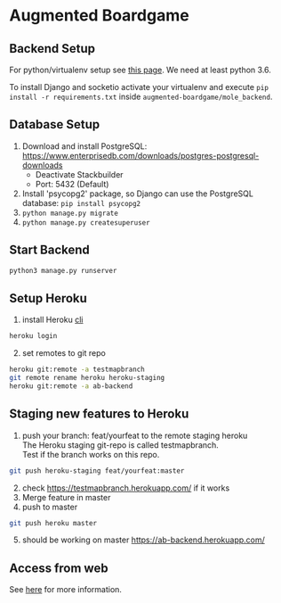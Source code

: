 # Augmented Boardgame

## Backend Setup
For python/virtualenv setup see [this page](https://developer.mozilla.org/en-US/docs/Learn/Server-side/Django/development_environment).
We need at least python 3.6.

To install Django and socketio activate your virtualenv and execute `pip install -r requirements.txt` inside `augmented-boardgame/mole_backend`.

## Database Setup
1. Download and install PostgreSQL: https://www.enterprisedb.com/downloads/postgres-postgresql-downloads
	- Deactivate Stackbuilder
	- Port: 5432 (Default)
2. Install 'psycopg2' package, so Django can use the PostgreSQL database: `pip install psycopg2`
3. `python manage.py migrate`
4. `python manage.py createsuperuser`

## Start Backend
```bash
python3 manage.py runserver
```

## Setup Heroku
1.  install Heroku [cli](https://devcenter.heroku.com/articles/heroku-cli)
```bash
heroku login
``` 
2.  set remotes to git repo

 ```bash 
heroku git:remote -a testmapbranch
git remote rename heroku heroku-staging
heroku git:remote -a ab-backend
```

## Staging new features to Heroku

1. push your branch: feat/yourfeat to the remote staging heroku   
   The Heroku staging git-repo is called testmapbranch.  
   Test if the branch works on this repo.
```bash
git push heroku-staging feat/yourfeat:master
```
2. check https://testmapbranch.herokuapp.com/ if it works
3. Merge feature in master
4. push to master
```bash
git push heroku master
```
5. should be working on master https://ab-backend.herokuapp.com/


## Access from web

See [here](https://github.com/TheMoleGame/TheMole-Backend/wiki/Serververbindung) for more information.
